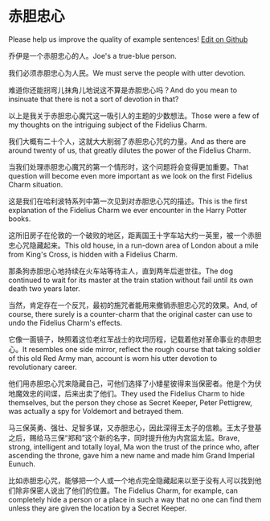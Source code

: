 # 赤胆忠心

Please help us improve the quality of example sentences! [Edit on Github](https://github.com/jiyushe/jiyu-example-sentence-source/blob/main/chinese/chidanzhongxin.md)

<p><span class="chinese">乔伊是一个赤胆忠心的人。</span><span class="english">Joe's a true-blue person.</span></p>

<p><span class="chinese">我们必须赤胆忠心为人民。</span><span class="english">We must serve the people with utter devotion.</span></p>

<p><span class="chinese">难道你还能拐弯儿抹角儿地说这不算是赤胆忠心吗？</span><span class="english">And do you mean to insinuate that there is not a sort of devotion in that?</span></p>

<p><span class="chinese">以上是我关于赤胆忠心魔咒这一吸引人的主题的少数想法。</span><span class="english">Those were a few of my thoughts on the intriguing subject of the Fidelius Charm.</span></p>

<p><span class="chinese">我们大概有二十个人，这就大大削弱了赤胆忠心咒的力量。</span><span class="english">And as there are around twenty of us, that greatly dilutes the power of the Fidelius Charm.</span></p>

<p><span class="chinese">当我们处理赤胆忠心魔咒的第一个情形时，这个问题将会变得更加重要。</span><span class="english">That question will become even more important as we look on the first Fidelius Charm situation.</span></p>

<p><span class="chinese">这是我们在哈利波特系列中第一次见到对赤胆忠心咒的描述。</span><span class="english">This is the first explanation of the Fidelius Charm we ever encounter in the Harry Potter books.</span></p>

<p><span class="chinese">这所旧房子在伦敦的一个破败的地区，距离国王十字车站大约一英里，被一个赤胆忠心咒隐藏起来。</span><span class="english">This old house, in a run-down area of London about a mile from King's Cross, is hidden with a Fidelius Charm.</span></p>

<p><span class="chinese">那条狗赤胆忠心地持续在火车站等待主人，直到两年后逝世往。</span><span class="english">The dog continued to wait for its master at the train station without fail until its own death two years later.</span></p>

<p><span class="chinese">当然，肯定存在一个反咒，最初的施咒者能用来撤销赤胆忠心咒的效果。</span><span class="english">And, of course, there surely is a counter-charm that the original caster can use to undo the Fidelius Charm's effects.</span></p>

<p><span class="chinese">它像一面镜子，映照着这位老红军战士的坎坷历程，记载着他对革命事业的赤胆忠心。</span><span class="english">It resembles one side mirror, reflect the rough course that taking soldier of this old Red Army man, account is worn his utter devotion to revolutionary career.</span></p>

<p><span class="chinese">他们用赤胆忠心咒来隐藏自己，可他们选择了小矮星彼得来当保密者。他是个为伏地魔效忠的间谍，后来出卖了他们。</span><span class="english">They used the Fidelius Charm to hide themselves, but the person they chose as Secret Keeper, Peter Pettigrew, was actually a spy for Voldemort and betrayed them.</span></p>

<p><span class="chinese">马三保英勇、强壮、足智多谋，又赤胆忠心，因此深得王太子的信赖。王太子登基之后，赐给马三保“郑和”这个新的名字，同时提升他为内宫监太监。</span><span class="english">Brave, strong, intelligent and totally loyal, Ma won the trust of the prince who, after ascending the throne, gave him a new name and made him Grand Imperial Eunuch.</span></p>

<p><span class="chinese">比如赤胆忠心咒，能够把一个人或一个地点完全隐藏起来以至于没有人可以找到他们除非保密人说出了他们的位置。</span><span class="english">The Fidelius Charm, for example, can completely hide a person or a place in such a way that no one can find them unless they are given the location by a Secret Keeper.</span></p>

